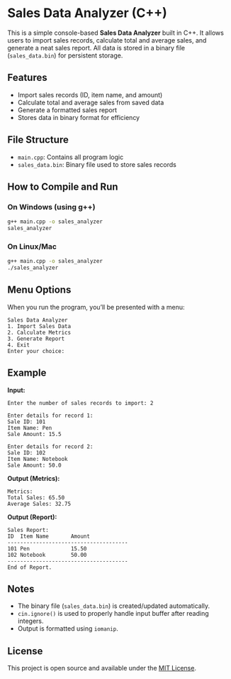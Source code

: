 # Sales Data Analyzer (C++)

This is a simple console-based **Sales Data Analyzer** built in C++. It allows users to import sales records, calculate total and average sales, and generate a neat sales report. All data is stored in a binary file (`sales_data.bin`) for persistent storage.

## Features

- Import sales records (ID, item name, and amount)
- Calculate total and average sales from saved data
- Generate a formatted sales report
- Stores data in binary format for efficiency

## File Structure

- `main.cpp`: Contains all program logic
- `sales_data.bin`: Binary file used to store sales records

## How to Compile and Run

### On Windows (using g++)

```bash
g++ main.cpp -o sales_analyzer
sales_analyzer
```

### On Linux/Mac

```bash
g++ main.cpp -o sales_analyzer
./sales_analyzer
```

## Menu Options

When you run the program, you’ll be presented with a menu:

```
Sales Data Analyzer
1. Import Sales Data
2. Calculate Metrics
3. Generate Report
4. Exit
Enter your choice:
```

## Example

**Input:**

```
Enter the number of sales records to import: 2

Enter details for record 1:
Sale ID: 101
Item Name: Pen
Sale Amount: 15.5

Enter details for record 2:
Sale ID: 102
Item Name: Notebook
Sale Amount: 50.0
```

**Output (Metrics):**

```
Metrics:
Total Sales: 65.50
Average Sales: 32.75
```

**Output (Report):**

```
Sales Report:
ID	Item Name		Amount
--------------------------------------
101	Pen            	15.50
102	Notebook       	50.00
--------------------------------------
End of Report.
```

## Notes

- The binary file (`sales_data.bin`) is created/updated automatically.
- `cin.ignore()` is used to properly handle input buffer after reading integers.
- Output is formatted using `iomanip`.

## License

This project is open source and available under the [MIT License](LICENSE).
